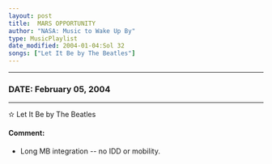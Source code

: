```yaml
---
layout: post
title:  MARS OPPORTUNITY
author: "NASA: Music to Wake Up By"
type: MusicPlaylist
date_modified: 2004-01-04:Sol 32
songs: ["Let It Be by The Beatles"]
---
```


----
### DATE: February 05, 2004
----
✫ Let It Be by The Beatles

#### Comment:
* Long MB integration -- no IDD or mobility.



<br/>
<center>
	<a target="_blank"
	   href="https://twitter.com/intent/tweet?hashtags=Space,NASA,Playlist,NASAWakeupCalls,SpaceProgram&text={{ page.author}}, '{{ page.songs.first }}' {{ page.title }}, {{ page.date | date: '%B %d, %Y' }}. {{ site.url }}{{ page.url }}&via=nasawakeupcalls"><i class="fab fa-twitter" alt="Tweet this page" style="font-size: 1.3em;"></i></a>
	&nbsp; 	<i class="fas fa-user-astronaut" style="font-size: 1.5em;"></i> &nbsp;
    <a type="amzn" search="'Let It Be by The Beatles'" category="popular music">
    <i class="fab fa-amazon" style="font-size: 1.3em;"></i></a>
</center>
